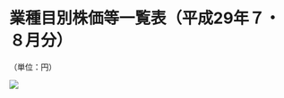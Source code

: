 # 業種目別株価等一覧表（平成29年７・８月分）

（単位：円）

![](https://www.nta.go.jp/tmp/fb39d492-1a96-4254-8946-5c4c94c3e1ba/images/d0940b56621f997d18f161cee283e950f892f6284da1b9ea5b0f1cee5a2db482.jpg)